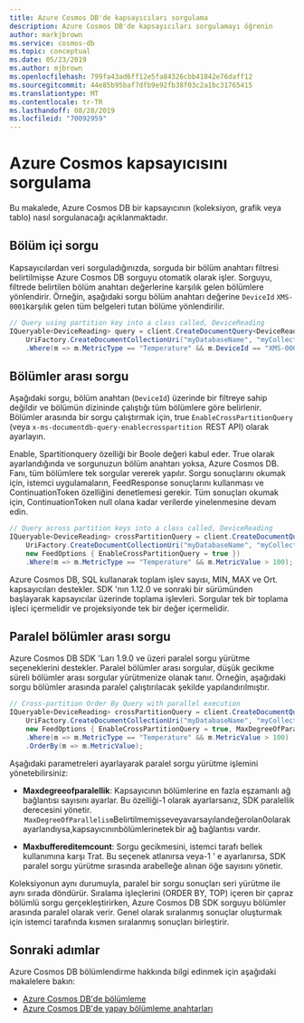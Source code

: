 ```yaml
---
title: Azure Cosmos DB'de kapsayıcıları sorgulama
description: Azure Cosmos DB'de kapsayıcıları sorgulamayı öğrenin
author: markjbrown
ms.service: cosmos-db
ms.topic: conceptual
ms.date: 05/23/2019
ms.author: mjbrown
ms.openlocfilehash: 799fa43ad6ff12e5fa84326cbb41842e76daff12
ms.sourcegitcommit: 44e85b95baf7dfb9e92fb38f03c2a1bc31765415
ms.translationtype: MT
ms.contentlocale: tr-TR
ms.lasthandoff: 08/28/2019
ms.locfileid: "70092959"
---
```

# <a name="query-an-azure-cosmos-container"></a>Azure Cosmos kapsayıcısını sorgulama

Bu makalede, Azure Cosmos DB bir kapsayıcının (koleksiyon, grafik veya tablo) nasıl sorgulanacağı açıklanmaktadır.

## <a name="in-partition-query"></a>Bölüm içi sorgu

Kapsayıcılardan veri sorguladığınızda, sorguda bir bölüm anahtarı filtresi belirtilmişse Azure Cosmos DB sorguyu otomatik olarak işler. Sorguyu, filtrede belirtilen bölüm anahtarı değerlerine karşılık gelen bölümlere yönlendirir. Örneğin, aşağıdaki sorgu bölüm anahtarı değerine `DeviceId` `XMS-0001`karşılık gelen tüm belgeleri tutan bölüme yönlendirilir.

```csharp
// Query using partition key into a class called, DeviceReading
IQueryable<DeviceReading> query = client.CreateDocumentQuery<DeviceReading>(
    UriFactory.CreateDocumentCollectionUri("myDatabaseName", "myCollectionName"))
    .Where(m => m.MetricType == "Temperature" && m.DeviceId == "XMS-0001");
```

## <a name="cross-partition-query"></a>Bölümler arası sorgu

Aşağıdaki sorgu, bölüm anahtarı (`DeviceId`) üzerinde bir filtreye sahip değildir ve bölümün dizininde çalıştığı tüm bölümlere göre belirlenir. Bölümler arasında bir sorgu çalıştırmak için, true `EnableCrossPartitionQuery` (veya `x-ms-documentdb-query-enablecrosspartition`  REST API) olarak ayarlayın.

Enable, Spartitionquery özelliği bir Boole değeri kabul eder. True olarak ayarlandığında ve sorgunuzun bölüm anahtarı yoksa, Azure Cosmos DB. Fanı, tüm bölümlere tek sorgular vererek yapılır. Sorgu sonuçlarını okumak için, istemci uygulamaların, FeedResponse sonuçlarını kullanması ve ContinuationToken özelliğini denetlemesi gerekir. Tüm sonuçları okumak için, ContinuationToken null olana kadar verilerde yinelenmesine devam edin. 

```csharp
// Query across partition keys into a class called, DeviceReading
IQueryable<DeviceReading> crossPartitionQuery = client.CreateDocumentQuery<DeviceReading>(
    UriFactory.CreateDocumentCollectionUri("myDatabaseName", "myCollectionName"),
    new FeedOptions { EnableCrossPartitionQuery = true })
    .Where(m => m.MetricType == "Temperature" && m.MetricValue > 100);
```

Azure Cosmos DB, SQL kullanarak toplam işlev sayısı, MIN, MAX ve Ort. kapsayıcıları destekler. SDK 'nın 1.12.0 ve sonraki bir sürümünden başlayarak kapsayıcılar üzerinde toplama işlevleri. Sorgular tek bir toplama işleci içermelidir ve projeksiyonde tek bir değer içermelidir.

## <a name="parallel-cross-partition-query"></a>Paralel bölümler arası sorgu

Azure Cosmos DB SDK 'Ları 1.9.0 ve üzeri paralel sorgu yürütme seçeneklerini destekler. Paralel bölümler arası sorgular, düşük gecikme süreli bölümler arası sorgular yürütmenize olanak tanır. Örneğin, aşağıdaki sorgu bölümler arasında paralel çalıştırılacak şekilde yapılandırılmıştır.

```csharp
// Cross-partition Order By Query with parallel execution
IQueryable<DeviceReading> crossPartitionQuery = client.CreateDocumentQuery<DeviceReading>(
    UriFactory.CreateDocumentCollectionUri("myDatabaseName", "myCollectionName"),  
    new FeedOptions { EnableCrossPartitionQuery = true, MaxDegreeOfParallelism = 10, MaxBufferedItemCount = 100})
    .Where(m => m.MetricType == "Temperature" && m.MetricValue > 100)
    .OrderBy(m => m.MetricValue);
```

Aşağıdaki parametreleri ayarlayarak paralel sorgu yürütme işlemini yönetebilirsiniz:

- **Maxdegreeofparalellik**: Kapsayıcının bölümlerine en fazla eşzamanlı ağ bağlantısı sayısını ayarlar. Bu özelliği-1 olarak ayarlarsanız, SDK paralellik derecesini yönetir.  `MaxDegreeOfParallelism`Belirtilmemişseveyavarsayılandeğerolan0olarakayarlandıysa,kapsayıcınınbölümlerinetek bir ağ bağlantısı vardır.

- **Maxbuffereditemcount**: Sorgu gecikmesini, istemci tarafı bellek kullanımına karşı Trat. Bu seçenek atlanırsa veya-1 ' e ayarlanırsa, SDK paralel sorgu yürütme sırasında arabelleğe alınan öğe sayısını yönetir.

Koleksiyonun aynı durumuyla, paralel bir sorgu sonuçları seri yürütme ile aynı sırada döndürür. Sıralama işleçlerini (ORDER BY, TOP) içeren bir çapraz bölümlü sorgu gerçekleştirirken, Azure Cosmos DB SDK sorguyu bölümler arasında paralel olarak verir. Genel olarak sıralanmış sonuçlar oluşturmak için istemci tarafında kısmen sıralanmış sonuçları birleştirir.

## <a name="next-steps"></a>Sonraki adımlar

Azure Cosmos DB bölümlendirme hakkında bilgi edinmek için aşağıdaki makalelere bakın:

- [Azure Cosmos DB'de bölümleme](partitioning-overview.md)
- [Azure Cosmos DB'de yapay bölümleme anahtarları](synthetic-partition-keys.md)
